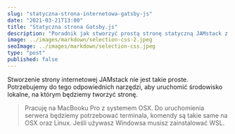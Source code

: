 ```yaml
---
slug: "statyczna-strona-internetowa-gatsby-js"
date: "2021-03-21T13:00"
title: "Statyczna strona Gatsby.js"
description: "Poradnik jak stworzyć prostą stronę statyczną JAMstack z wykorzystaniem Gatsby."
image: ../images/markdown/selection-css-2.jpeg
seoImage: ../images/markdown/selection-css.jpeg
type: "post"
published: false
---
```


Stworzenie strony internetowej JAMstack nie jest takie proste. Potrzebujemy
do tego odpowiednich narzędzi, aby uruchomić środowisko lokalne, na którym
będziemy tworzyć stronę.

> Pracuję na MacBooku Pro z systemem OSX. Do uruchomienia serwera będziemy potrzebować terminala, komendy są takie same na OSX oraz Linux. Jeśli używasz Windowsa musisz zainstalować WSL.

